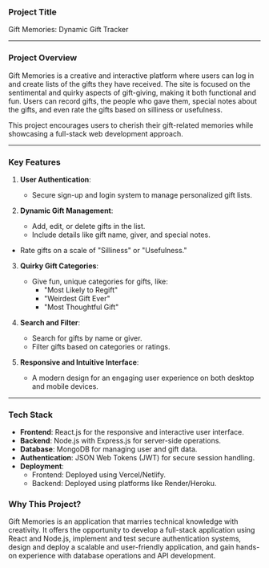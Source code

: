 ###  **Project Title** 

 Gift Memories: Dynamic Gift Tracker

--- 
###  **Project Overview**
Gift Memories is a creative and interactive platform where users can log in and create lists of the gifts they have received. The site is focused on the sentimental and quirky aspects of gift-giving, making it both functional and fun. Users can record gifts, the people who gave them, special notes about the gifts, and even rate the gifts based on silliness or usefulness.

This project encourages users to cherish their gift-related memories while showcasing a full-stack web development approach.

---

### **Key Features**  

1. **User Authentication**:  
   - Secure sign-up and login system to manage personalized gift lists.

2. **Dynamic Gift Management**:  
   - Add, edit, or delete gifts in the list.  
   - Include details like gift name, giver, and special notes.
- Rate gifts on a scale of "Silliness" or "Usefulness."

3. **Quirky Gift Categories**: 
   - Give fun, unique categories for gifts, like: 
     - "Most Likely to Regift"
     - "Weirdest Gift Ever"
     - "Most Thoughtful Gift"

4. **Search and Filter**:  
   - Search for gifts by name or giver.  
   - Filter gifts based on categories or ratings.  

5. **Responsive and Intuitive Interface**:  
   - A modern design for an engaging user experience on both desktop and mobile devices.  

---

### **Tech Stack**

- **Frontend**: React.js for the responsive and interactive user interface.  
- **Backend**: Node.js with Express.js for server-side operations.  
- **Database**: MongoDB for managing user and gift data.  
- **Authentication**: JSON Web Tokens (JWT) for secure session handling.  
- **Deployment**:  
  - Frontend: Deployed using Vercel/Netlify.  
  - Backend: Deployed using platforms like Render/Heroku.

### Why This Project? 

Gift Memories is an application that marries technical knowledge with creativity. It offers the opportunity to develop a full-stack application using React and Node.js, implement and test secure authentication systems, design and deploy a scalable and user-friendly application, and gain hands-on experience with database operations and API development.

